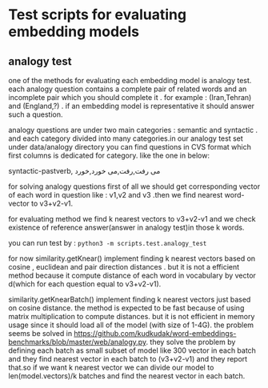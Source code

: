 # Test scripts for evaluating embedding models

## analogy test

one of the methods for evaluating each embedding model is analogy test. each analogy question contains  a complete pair of related words and an incomplete pair which you should complete it . for example : (Iran,Tehran) and (England,?) . if an embedding model is representative it should answer such a question. 

analogy questions are under two main categories : semantic and syntactic . and each category divided into many categories.in our  analogy test set under data/analogy directory you can find questions in CVS format which first columns is dedicated for category. like the one in below:

syntactic-pastverb, می رفت,رفت,می خورد,خورد

for solving analogy questions first of all we should get corresponding vector of each word in question like : v1,v2 and v3 .then we find nearest word-vector to v3+v2-v1.


for evaluating method we find k nearest vectors to v3+v2-v1 and we check existence of reference answer(answer in analogy test)in those k words. 

you can run test by : `python3 -m scripts.test.analogy_test`

for now similarity.getKnear() implement finding k nearest vectors based on cosine , euclidean  and pair direction distances . but it is not a efficient method because it compute distance of each word in vocabulary by vector d(which for each question equal to v3+v2-v1).

similarity.getKnearBatch() implement finding k nearest vectors just based on cosine distance. the method is expected to be fast because of using matrix multiplication to compute distances. but it is not efficient in memory usage since it should load all of the model (with size of 1-4G). the problem seems be solved in https://github.com/kudkudak/word-embeddings-benchmarks/blob/master/web/analogy.py. they solve the problem by defining each batch as small subset of model like 300 vector in each batch and they find nearest vector in each batch to (v3+v2-v1) and they report that.so if we want k nearest vector we can divide our model to len(model.vectors)/k batches and find the nearest vector in each batch.
